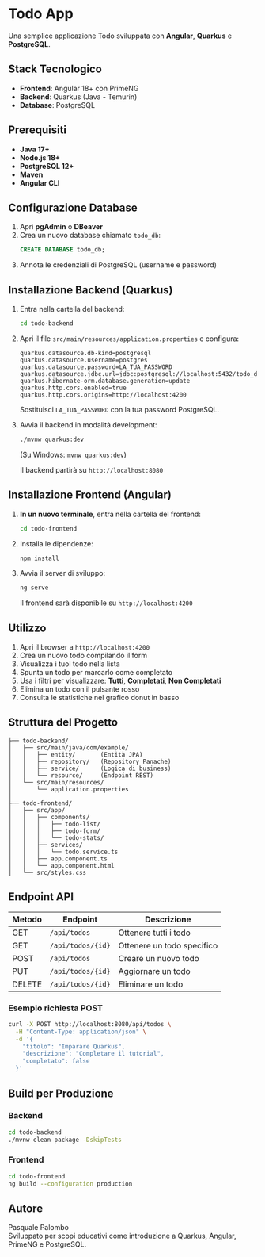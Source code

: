 # Todo App
Una semplice applicazione Todo sviluppata con **Angular**, **Quarkus** e **PostgreSQL**.

## Stack Tecnologico
- **Frontend**: Angular 18+ con PrimeNG
- **Backend**: Quarkus (Java - Temurin)
- **Database**: PostgreSQL

## Prerequisiti
- **Java 17+**
- **Node.js 18+**
- **PostgreSQL 12+**
- **Maven**
- **Angular CLI**

## Configurazione Database
1. Apri **pgAdmin** o **DBeaver**
2. Crea un nuovo database chiamato `todo_db`:
   ```sql
   CREATE DATABASE todo_db;
   ```
3. Annota le credenziali di PostgreSQL (username e password)

## Installazione Backend (Quarkus)
1. Entra nella cartella del backend:
   ```bash
   cd todo-backend
   ```

2. Apri il file `src/main/resources/application.properties` e configura:
   ```properties
   quarkus.datasource.db-kind=postgresql
   quarkus.datasource.username=postgres
   quarkus.datasource.password=LA_TUA_PASSWORD
   quarkus.datasource.jdbc.url=jdbc:postgresql://localhost:5432/todo_db
   quarkus.hibernate-orm.database.generation=update
   quarkus.http.cors.enabled=true
   quarkus.http.cors.origins=http://localhost:4200
   ```
   Sostituisci `LA_TUA_PASSWORD` con la tua password PostgreSQL.

3. Avvia il backend in modalità development:
   ```bash
   ./mvnw quarkus:dev
   ```
   (Su Windows: `mvnw quarkus:dev`)

   Il backend partirà su `http://localhost:8080`

## Installazione Frontend (Angular)

1. **In un nuovo terminale**, entra nella cartella del frontend:
   ```bash
   cd todo-frontend
   ```

2. Installa le dipendenze:
   ```bash
   npm install
   ```

3. Avvia il server di sviluppo:
   ```bash
   ng serve
   ```

   Il frontend sarà disponibile su `http://localhost:4200`

## Utilizzo
1. Apri il browser a `http://localhost:4200`
2. Crea un nuovo todo compilando il form
3. Visualizza i tuoi todo nella lista
4. Spunta un todo per marcarlo come completato
5. Usa i filtri per visualizzare: **Tutti**, **Completati**, **Non Completati**
6. Elimina un todo con il pulsante rosso
7. Consulta le statistiche nel grafico donut in basso

## Struttura del Progetto

```
├── todo-backend/
│   ├── src/main/java/com/example/
│   │   ├── entity/       (Entità JPA)
│   │   ├── repository/   (Repository Panache)
│   │   ├── service/      (Logica di business)
│   │   └── resource/     (Endpoint REST)
│   └── src/main/resources/
│       └── application.properties
│
├── todo-frontend/
│   ├── src/app/
│   │   ├── components/
│   │   │   ├── todo-list/
│   │   │   ├── todo-form/
│   │   │   └── todo-stats/
│   │   ├── services/
│   │   │   └── todo.service.ts
│   │   ├── app.component.ts
│   │   └── app.component.html
│   └── src/styles.css
```

## Endpoint API

| Metodo | Endpoint | Descrizione |
|--------|----------|-------------|
| GET | `/api/todos` | Ottenere tutti i todo |
| GET | `/api/todos/{id}` | Ottenere un todo specifico |
| POST | `/api/todos` | Creare un nuovo todo |
| PUT | `/api/todos/{id}` | Aggiornare un todo |
| DELETE | `/api/todos/{id}` | Eliminare un todo |

### Esempio richiesta POST

```bash
curl -X POST http://localhost:8080/api/todos \
  -H "Content-Type: application/json" \
  -d '{
    "titolo": "Imparare Quarkus",
    "descrizione": "Completare il tutorial",
    "completato": false
  }'
```

## Build per Produzione

### Backend
```bash
cd todo-backend
./mvnw clean package -DskipTests
```

### Frontend
```bash
cd todo-frontend
ng build --configuration production
```

## Autore
Pasquale Palombo </br>
Sviluppato per scopi educativi come introduzione a Quarkus, Angular, PrimeNG e PostgreSQL.
